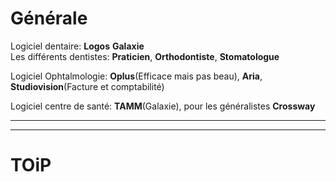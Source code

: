 # Générale  
Logiciel dentaire: **Logos** **Galaxie**  
Les différents dentistes: **Praticien**, **Orthodontiste**, **Stomatologue**  

Logiciel Ophtalmologie: **Oplus**(Efficace mais pas beau), **Aria**, **Studiovision**(Facture et comptabilité)

Logiciel centre de santé: **TAMM**(Galaxie), pour les généralistes **Crossway**  

__________________________
__________________________

# TOiP

